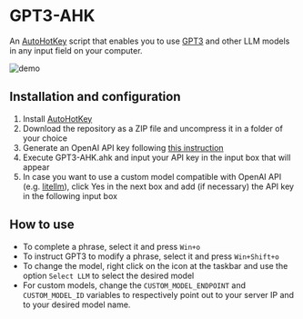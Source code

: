 # GPT3-AHK
An [AutoHotKey](https://www.autohotkey.com/) script that enables you to use [GPT3](https://beta.openai.com/docs/models/gpt-3) and other LLM models in any input field on your computer.

![demo](https://user-images.githubusercontent.com/2355491/208573555-bb764bc9-2694-4db7-8c74-7250439ae105.gif)

## Installation and configuration

1. Install [AutoHotKey](https://www.autohotkey.com/)
2. Download the repository as a ZIP file and uncompress it in a folder of your choice
3. Generate an OpenAI API key following [this instruction](https://help.openai.com/en/articles/4936850-where-do-i-find-my-secret-api-key)
4. Execute GPT3-AHK.ahk and input your API key in the input box that will appear
5. In case you want to use a custom model compatible with OpenAI API (e.g. [litellm](https://github.com/BerriAI/litellm)), click Yes in the next box and add (if necessary) the API key in the following input box

## How to use

- To complete a phrase, select it and press `Win+o`
- To instruct GPT3 to modify a phrase, select it and press `Win+Shift+o`
- To change the model, right click on the icon at the taskbar and use the option `Select LLM` to select the desired model
- For custom models, change the `CUSTOM_MODEL_ENDPOINT` and `CUSTOM_MODEL_ID` variables to respectively point out to your server IP and to your desired model name.
